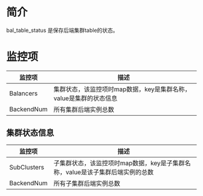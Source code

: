 # 简介

bal_table_status 是保存后端集群table的状态。

# 监控项

| 监控项     | 描述                                                         |
| ---------- | ------------------------------------------------------------ |
| Balancers  | 集群状态，该监控项时map数据，key是集群名称，value是集群的状态信息 |
| BackendNum | 所有集群后端实例总数                                         |

## 集群状态信息

| 监控项      | 描述                                                         |
| ----------- | ------------------------------------------------------------ |
| SubClusters | 子集群状态，该监控项时map数据，key是子集群名称，value是该子集群后端实例的总数 |
| BackendNum  | 所有子集群后端实例总数                                       |
